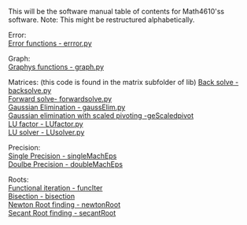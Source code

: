 This will be the software manual table of contents for Math4610'ss software.  Note: This might be restructured alphabetically. 

 Error:    
  [Error functions - errror.py](https://github.com/rj-may/math4610/blob/main/software_manual/absRelErr.md)
  
 Graph:   
  [Graphys functions - graph.py](https://github.com/rj-may/math4610/blob/main/software_manual/graph.md)
  
  Matrices:   (this code is found in the matrix subfolder of lib)
   [Back solve - backsolve.py](https://github.com/rj-may/math4610/blob/main/software_manual/backSolve.md)  
   [Forward solve- forwardsolve.py](https://github.com/rj-may/math4610/blob/main/software_manual/LUsolver.md)      
    [Gaussian Elimination - gaussElim.py](https://github.com/rj-may/math4610/blob/main/software_manual/gaussElim.md)     
   [Gaussian elimination with scaled pivoting -geScaledpivot](https://github.com/rj-may/math4610/blob/main/software_manual/gaussElimScaledPivot.md)    
   [LU factor - LUfactor.py](https://github.com/rj-may/math4610/blob/main/software_manual/LUfactor.md)    
   [LU solver - LUsolver.py](https://github.com/rj-may/math4610/blob/main/software_manual/LUsolver.md)     
   

Precision:  
  [Single Precision - singleMachEps](https://github.com/rj-may/math4610/blob/main/software_manual/singleMachEps.md)   
  [Doulbe Precision - doubleMachEps](https://github.com/rj-may/math4610/blob/main/software_manual/doubleMachEps.md)
  

  
 Roots:     
  [Functional iteration - funcIter](https://github.com/rj-may/math4610/blob/main/software_manual/funcIter.md)   
  [Bisection - bisection](https://github.com/rj-may/math4610/blob/main/software_manual/bisection.md)   
  [Newton Root finding - newtonRoot](https://github.com/rj-may/math4610/blob/main/software_manual/newtonRoot.md)  
  [Secant Root finding - secantRoot](https://github.com/rj-may/math4610/blob/main/software_manual/secantRoot.md)  
 
  

